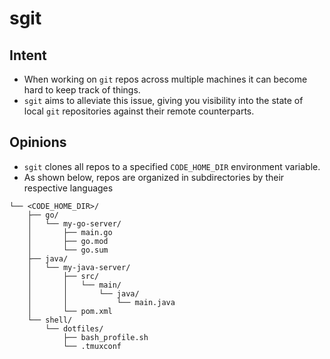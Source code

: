 # sgit 
## Intent
- When working on `git` repos across multiple machines it can become hard to keep track of things.
- `sgit` aims to alleviate this issue, giving you visibility into the state of local `git` repositories against their remote counterparts.

## Opinions
- `sgit` clones all repos to a specified `CODE_HOME_DIR` environment variable.
- As shown below, repos are organized in subdirectories by their respective languages
```
└── <CODE_HOME_DIR>/
    ├── go/
    │   └── my-go-server/
    │       ├── main.go
    │       ├── go.mod
    │       └── go.sum
    ├── java/
    │   └── my-java-server/
    │       ├── src/
    │       │   └── main/
    │       │       └── java/
    │       │           └── main.java
    │       └── pom.xml
    └── shell/
        └── dotfiles/
            ├── bash_profile.sh
            └── .tmuxconf
```
